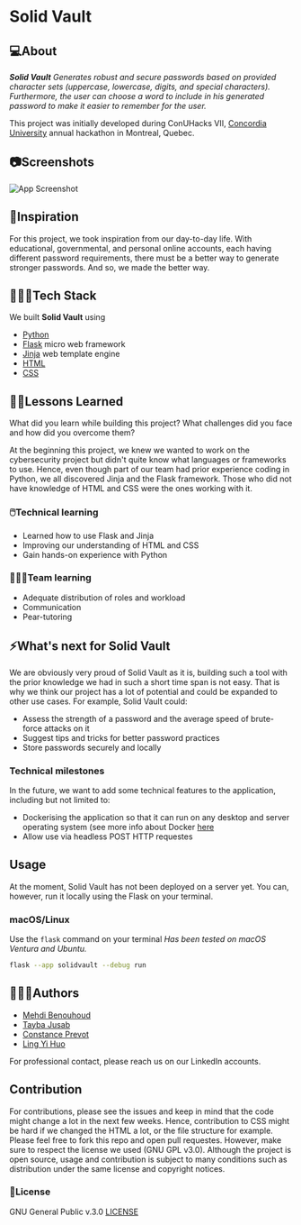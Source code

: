 # Solid Vault
## 💻About

_**Solid Vault** Generates robust and secure passwords based on provided character sets (uppercase, lowercase, digits, and special characters). Furthermore, the user can choose a word to include in his generated password to make it easier to remember for the user._

This project was initially developed during ConUHacks VII, [Concordia University](https://www.concordia.ca/) annual hackathon in Montreal, Quebec. 
## 📷Screenshots

![App Screenshot](https://d112y698adiu2z.cloudfront.net/photos/production/software_photos/002/354/357/datas/gallery.jpg)

## 🎯Inspiration

For this project, we took inspiration from our day-to-day life. With educational, governmental, and personal online accounts, each having different password requirements, there must be a better way to generate stronger passwords. And so, we made the better way.


## 👨🏻‍💻Tech Stack

We built **Solid Vault** using
- [Python](https://www.python.org/)
- [Flask](https://github.com/pallets/flask) micro web framework
- [Jinja](https://github.com/pallets/jinja) web template engine
- [HTML](https://en.wikipedia.org/wiki/HTML)
- [CSS](https://en.wikipedia.org/wiki/CSS)

## 🙌🏻Lessons Learned

What did you learn while building this project? What challenges did you face and how did you overcome them?

At the beginning this project, we knew we wanted to work on the cybersecurity project but didn't quite know what languages or frameworks to use. Hence, even though part of our team had prior experience coding in Python, we all discovered Jinja and the Flask framework. Those who did not have knowledge of HTML and CSS were the ones working with it.

### 🖱️Technical learning
- Learned how to use Flask and Jinja
- Improving our understanding of HTML and CSS
- Gain hands-on experience with Python

### 🧑‍🤝‍🧑Team learning
- Adequate distribution of roles and workload
- Communication
- Pear-tutoring

## ⚡What's next for Solid Vault
We are obviously very proud of Solid Vault as it is, building such a tool with the prior knowledge we had in such a short time span is not easy. That is why we think our project has a lot of potential and could be expanded to other use cases. For example, Solid Vault could:

- Assess the strength of a password and the average speed of brute-force attacks on it
- Suggest tips and tricks for better password practices
- Store passwords securely and locally

### Technical milestones

In the future, we want to add some technical features to the application, including but not limited to:

- Dockerising the application so that it can run on any desktop and server operating system (see more info about Docker [here](https://www.docker.com/)
- Allow use via headless POST HTTP requestes 

## Usage

At the moment, Solid Vault has not been deployed on a server yet. You can, however, run it locally using the Flask on your terminal.

### macOS/Linux

Use the `flask` command on your terminal
*Has been tested on macOS Ventura and Ubuntu.*

```bash
flask --app solidvault --debug run
```

## 🧍🏻‍♂️Authors

- [Mehdi Benouhoud](https://github.com/mehdiben7/)
- [Tayba Jusab](https://github.com/TJusab/)
- [Constance Prevot](https://github.com/knstnce/)
- [Ling Yi Huo](https://github.com/)

For professional contact, please reach us on our LinkedIn accounts.
## Contribution

For contributions, please see the issues and keep in mind that the code might change a lot in the next few weeks. Hence, contribution to CSS might be hard if we changed the HTML a lot, or the file structure for example. Please feel free to fork this repo and open pull requestes. However, make sure to respect the license we used (GNU GPL v3.0). Although the project is open source, usage and contribution is subject to many conditions such as distribution under the same license and copyright notices.

### 🪪License

GNU General Public v.3.0 [LICENSE](https://github.com/TJusab/solid-vault/blob/main/LICENSE)
